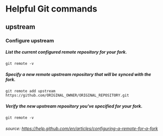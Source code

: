 # Helpful Git commands

## upstream 
### Configure upstream
##### List the current configured remote repository for your fork.
`git remote -v`
##### Specify a new remote upstream repository that will be synced with the fork.
`git remote add upstream https://github.com/ORIGINAL_OWNER/ORIGINAL_REPOSITORY.git`
##### Verify the new upstream repository you've specified for your fork.
`git remote -v`

###### source: https://help.github.com/en/articles/configuring-a-remote-for-a-fork
